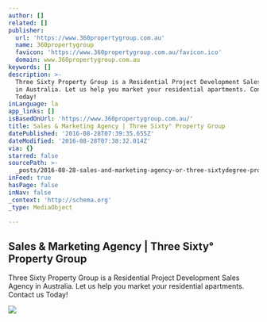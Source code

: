 ```yaml
---
author: []
related: []
publisher:
  url: 'https://www.360propertygroup.com.au'
  name: 360propertygroup
  favicon: 'https://www.360propertygroup.com.au/favicon.ico'
  domain: www.360propertygroup.com.au
keywords: []
description: >-
  Three Sixty Property Group is a Residential Project Development Sales Agency
  in Australia. Let us help you market your residential apartments. Contact us
  Today!
inLanguage: la
app_links: []
isBasedOnUrl: 'https://www.360propertygroup.com.au/'
title: Sales & Marketing Agency | Three Sixty° Property Group
datePublished: '2016-08-28T07:39:35.655Z'
dateModified: '2016-08-28T07:38:32.014Z'
via: {}
starred: false
sourcePath: >-
  _posts/2016-08-28-sales-and-marketing-agency-or-three-sixtydegree-property-group.md
inFeed: true
hasPage: false
inNav: false
_context: 'http://schema.org'
_type: MediaObject

---
```

<article style=""><h1>Sales &amp; Marketing Agency | Three Sixty° Property Group</h1><p>Three Sixty Property Group is a Residential Project Development Sales Agency in Australia. Let us help you market your residential apartments. Contact us Today!</p><img src="https://360propertygroup.com.au/videos/three-sixty-property-group-video-poster.jpg" /></article>